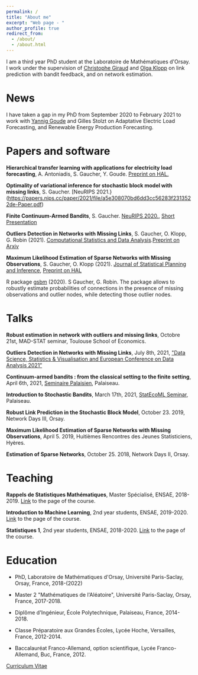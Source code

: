 ```yaml
---
permalink: /
title: "About me"
excerpt: "Web page - "
author_profile: true
redirect_from: 
  - /about/
  - /about.html
---
```


I am a third year PhD student at the Laboratoire de Mathématiques d'Orsay. I work under the supervision of [Christophe Giraud](https://www.math.u-psud.fr/~giraud/) and [Olga Klopp](http://kloppolga.perso.math.cnrs.fr/) on link prediction with bandit feedback, and on network estimation.

# News
   
   I have taken a gap in my PhD from September 2020 to February 2021 to work with [Yannig Goude](https://www.imo.universite-paris-saclay.fr/~goude/about.html) and Gilles Stolzt on Adaptative Electric Load Forecasting, and Renewable Energy Production Forecasting.

# Papers and software

**Hierarchical transfer learning with applications for electricity load forecasting**, A. Antoniadis, S. Gaucher, Y. Goude. [Preprint on HAL.](https://hal.archives-ouvertes.fr/hal-03429702)

**Optimality of variational inference for stochastic block model with missing links**, S. Gaucher. [NeuRIPS 2021.}(https://papers.nips.cc/paper/2021/file/a5e308070bd6dd3cc56283f2313522de-Paper.pdf)

**Finite Continuum-Armed Bandits**, S. Gaucher. [NeuRIPS 2020.](https://proceedings.neurips.cc/paper/2020/file/20c86a628232a67e7bd46f76fba7ce12-Paper.pdf), [Short Presentation](https://slideslive.com/s/solenne-gaucher-43495)

**Outliers Detection in Networks with Missing Links**, S. Gaucher, O. Klopp, G. Robin (2021). [Computational Statistics and Data Analysis](https://www.sciencedirect.com/science/article/pii/S0167947321001420).[Preprint on Arxiv](https://arxiv.org/abs/1911.13122)

**Maximum Likelihood Estimation of Sparse Networks with Missing Observations**, S. Gaucher, O. Klopp (2021). [Journal of Statistical Planning and Inference](https://www.sciencedirect.com/science/article/abs/pii/S0378375821000422), [Preprint on HAL](https://hal.archives-ouvertes.fr/hal-02050003)

R package [gsbm](https://cran.r-project.org/web/packages/gsbm/index.html) (2020). S Gaucher, G. Robin. The package allows to robustly estimate probabilities of connections in the presence of missing observations and outlier nodes, while detecting those outlier nodes.

# Talks

**Robust estimation in network with outliers and missing links**, Octobre 21st, MAD-STAT seminar, Toulouse School of Economics.

**Outliers Detection in Networks with Missing Links**, July 8th, 2021, ["Data Science, Statistics & Visualisation and European Conference on Data Analysis 2021”](https://iasc-isi.org/dssv-ecda2021/)

**Continuum-armed bandits : from the classical setting to the finite setting**, April 6th, 2021, [Seminaire Palaisien](https://palaisien.herokuapp.com/), Palaiseau.

**Introduction to Stochastic Bandits**, March 17th, 2021, [StatEcoML Seminar](https://statecoml.github.io/), Palaiseau.

**Robust Link Prediction in the Stochastic Block Model**, October 23. 2019, Network Days III, Orsay.

**Maximum Likelihood Estimation of Sparse Networks with Missing Observations**, April 5. 2019, Huitièmes Rencontres des Jeunes Statisticiens, Hyères.

**Estimation of Sparse Networks**, October 25. 2018, Network Days II, Orsay.

# Teaching 

**Rappels de Statistiques Mathématiques**, Master Spécialisé, ENSAE, 2018-2019. [Link](https://sites.google.com/site/vincentcottet/2-teaching) to the page of the course.

**Introduction to Machine Learning**, 2nd year students, ENSAE, 2019-2020. [Link](https://www.ensae.fr/courses/statistique-1/) to the page of the course.

**Statistiques 1**, 2nd year students, ENSAE, 2018-2020. [Link](https://www.ensae.fr/courses/introduction-au-machine-learning/) to the page of the course.

# Education

* PhD, Laboratoire de Mathématiques d'Orsay, Université Paris-Saclay, Orsay, France, 2018-(2022)

* Master 2 "Mathématiques de l'Aléatoire", Université Paris-Saclay, Orsay, France, 2017-2018.

* Diplôme d'Ingénieur, École Polytechnique, Palaiseau, France, 2014-2018.

* Classe Préparatoire aux Grandes Écoles, Lycée Hoche, Versailles, France, 2012-2014.

* Baccalauréat Franco-Allemand, option scientifique, Lycée Franco-Allemand, Buc, France, 2012.

[Curriculum Vitae](../CV.pdf)
